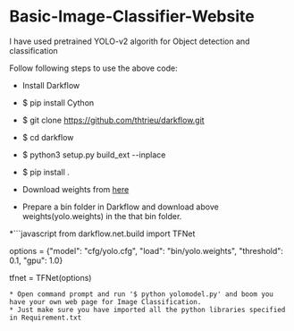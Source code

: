 # Basic-Image-Classifier-Website

I have used pretrained YOLO-v2 algorith for Object detection and classification

Follow following steps to use the above code:
* Install Darkflow
* $ pip install Cython
* $ git clone https://github.com/thtrieu/darkflow.git
* $ cd darkflow
* $ python3 setup.py build_ext --inplace
* $ pip install .

* Download weights from [here](https://drive.google.com/drive/folders/0B1tW_VtY7onidEwyQ2FtQVplWEU)
* Prepare a bin folder in Darkflow and download above weights(yolo.weights) in the that bin folder.

*```javascript
from darkflow.net.build import TFNet

options = {"model": "cfg/yolo.cfg", 
           "load": "bin/yolo.weights", 
           "threshold": 0.1, 
           "gpu": 1.0}

tfnet = TFNet(options)
```
* Open command prompt and run '$ python yolomodel.py' and boom you have your own web page for Image Classification.
* Just make sure you have imported all the python libraries specified in Requirement.txt
